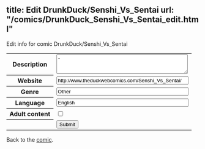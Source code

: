 title: Edit DrunkDuck/Senshi_Vs_Sentai
url: "/comics/DrunkDuck_Senshi_Vs_Sentai_edit.html"
---
Edit info for comic DrunkDuck/Senshi_Vs_Sentai

<form name="comic" action="http://gaepostmail.appspot.com/comic/" method="post">
<table class="comicinfo">
<tr>
<th>Description</th><td><textarea name="description" cols="40" rows="3">-</textarea></td>
</tr>
<tr>
<th>Website</th><td><input type="text" name="url" value="http://www.theduckwebcomics.com/Senshi_Vs_Sentai/" size="40"/></td>
</tr>
<tr>
<th>Genre</th><td><input type="text" name="genre" value="Other" size="40"/></td>
</tr>
<tr>
<th>Language</th><td><input type="text" name="language" value="English" size="40"/></td>
</tr>
<tr>
<th>Adult content</th><td><input type="checkbox" name="adult" value="adult" /></td>
</tr>
<tr>
<th></th><td>
<input type="hidden" name="comic" value="DrunkDuck_Senshi_Vs_Sentai" />
<input type="submit" name="submit" value="Submit" />
</td>
</tr>
</table>
</form>

Back to the [comic](DrunkDuck_Senshi_Vs_Sentai.html).
